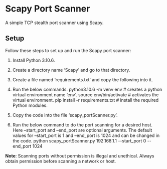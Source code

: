 
# Scapy Port Scanner

A simple TCP stealth port scanner using Scapy.


## Setup

Follow these steps to set up and run the Scapy port scanner:


1. Install Python 3.10.6.
2. Create a directory name ‘Scapy’ and go to that directory.
3. Create a file named ‘requirements.txt’ and copy the following into it.

4. Run the below commands.
      python3.10.6 -m venv env		      # creates a python virtual environment name ‘env’.
      source env/bin/activate		            # activates the virtual environment.
      pip install -r requirements.txt		# install the required Python modules.

5. Copy the code into the file ‘scapy_portScanner.py’.
6. Run the below command to do the port scanning for a desired host. Here –start_port and –end_port are optional arguments. The default values for –start_port is 1 and –end_port is 1024 and can be changed in the code.
      python scapy_portScanner.py 192.168.1.1 --start_port 0 --end_port 1024
      
      

**Note**: Scanning ports without permission is illegal and unethical. Always obtain permission before scanning a network or host.

